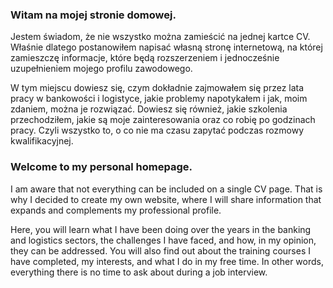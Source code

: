 <h3>Witam na mojej stronie domowej.</h3> 
<p>Jestem świadom, że nie wszystko można zamieścić na jednej kartce CV. Właśnie dlatego postanowiłem napisać własną stronę internetową, na której zamieszczę informacje, które będą rozszerzeniem i jednocześnie uzupełnieniem mojego profilu zawodowego.</p>
<p>W tym miejscu dowiesz się, czym dokładnie zajmowałem się przez lata pracy w bankowości i logistyce, jakie problemy napotykałem i jak, moim zdaniem, można je rozwiązać. Dowiesz się również, jakie szkolenia przechodziłem, jakie są moje zainteresowania oraz co robię po godzinach pracy. Czyli wszystko to, o co nie ma czasu zapytać podczas rozmowy kwalifikacyjnej. </p>

<h3>Welcome to my personal homepage.</h3>
<p>I am aware that not everything can be included on a single CV page. That is why I decided to create my own website, where I will share information that expands and complements my professional profile.</p>
<p>Here, you will learn what I have been doing over the years in the banking and logistics sectors, the challenges I have faced, and how, in my opinion, they can be addressed. You will also find out about the training courses I have completed, my interests, and what I do in my free time. In other words, everything there is no time to ask about during a job interview.</p>